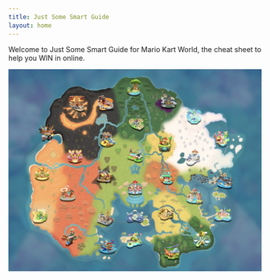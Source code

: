 ```yaml
---
title: Just Some Smart Guide
layout: home
---
```


Welcome to Just Some Smart Guide for Mario Kart World, the cheat sheet to help you WIN in online.

<div class="map-container">
  <img src="/assets/images/world-map.jpg" alt="World Map">
  <!-- Clickable icons will be added here -->
</div>
